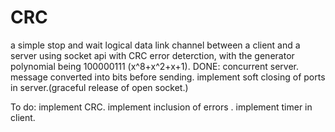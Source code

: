 # CRC
a simple stop and wait logical data link channel between a client and a server using socket api with CRC error deterction, with the generator polynomial being 100000111 (x^8+x^2+x+1).
DONE:
concurrent server.
message converted into bits before sending.
implement soft closing of ports in server.(graceful release of open socket.)

 To do:
 implement CRC.
 implement inclusion of errors .
 implement timer in client.

